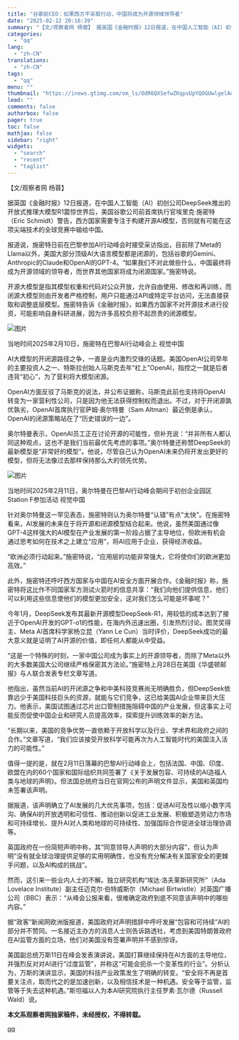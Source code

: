 ```yaml
---
title: "谷歌前CEO：如果西方不采取行动，中国将成为开源领域领导者"
date: "2025-02-12 20:16:39"
summary: "【文/观察者网 杨蓉】 据英国《金融时报》12日报道，在中国人工智能（AI）初创公司DeepSee..."
categories:
  - "qq"
lang:
  - "zh-CN"
translations:
  - "zh-CN"
tags:
  - "qq"
menu: ""
thumbnail: "https://inews.gtimg.com/om_ls/OdR6QXSefwZKqpvUpYQOGUwlgelAop0IwEEyuS44SHoFgAA_640360/0"
lead: ""
comments: false
authorbox: false
pager: true
toc: false
mathjax: false
sidebar: "right"
widgets:
  - "search"
  - "recent"
  - "taglist"
---
```


【文/观察者网 杨蓉】

据英国《金融时报》12日报道，在中国人工智能（AI）初创公司DeepSeek推出的开放式推理大模型R1震惊世界后，美国谷歌公司前首席执行官埃里克·施密特（Eric Schmidt）警告，西方国家需要专注于构建开源AI模型，否则就有可能在这项尖端技术的全球竞赛中输给中国。

报道说，施密特日前在巴黎参加AI行动峰会时接受采访指出，目前除了Meta的Llama以外，美国大部分顶级AI大语言模型都是闭源的，包括谷歌的Gemini、Anthropic的Claude和OpenAI的GPT-4。“如果我们不对此做些什么，中国最终将成为开源领域的领导者，而世界其他国家将成为闭源国家。”施密特说。

开源大模型是指其模型权重和代码对公众开放，允许自由使用、修改和再训练，而闭源大模型则由开发者严格控制，用户只能通过API或特定平台访问，无法直接获取和调整底层模型。施密特告诉《金融时报》，如果西方国家不对开源技术进行投资，可能影响自身科研进展，因为许多高校负担不起昂贵的闭源模型。

![图片](https://inews.gtimg.com/om_bt/O0yqhtP3y1NZ-yTNjArjzwU3slGM2VyzHuOf3ezK4bIdQAA/641)

当地时间2025年2月10日，施密特在巴黎AI行动峰会上 视觉中国

AI大模型的开闭源路径之争，一直是业内激烈交锋的话题。美国OpenAI公司早年的主要投资人之一、特斯拉创始人马斯克去年“杠上”OpenAI，指控之一就是后者违背“初心”，为了营利将大模型闭源。

OpenAI方面反驳了马斯克的说法，并公布证据称，马斯克此前也支持将OpenAI转变为一家营利性公司，只是因为他无法获得控制权而退出。不过，对于开闭源孰优孰劣，OpenAI首席执行官萨姆·奥尔特曼（Sam Altman）最近倒是承认，OpenAI的闭源策略站在了“历史错误的一边”。

奥尔特曼表示，OpenAI员工正在讨论开源的可能性，但补充说：“并非所有人都认同这种观点，这也不是我们当前最优先考虑的事项。”奥尔特曼还称赞DeepSeek的最新模型是“非常好的模型”。他说，尽管自己认为OpenAI未来仍将开发出更好的模型，但将无法像过去那样保持那么大的领先优势。

![图片](https://inews.gtimg.com/om_bt/OseRDK4HIbt-Cd0BTHLFhhklAW6hDS7_nDqHVDAGolm4wAA/641)

当地时间2025年2月11日，奥尔特曼在巴黎AI行动峰会期间于初创企业园区Station F参加活动 视觉中国

针对奥尔特曼这一罕见表态，施密特则认为奥尔特曼“认错”有点“太快”。在施密特看来，AI发展的未来在于将开源和闭源模型结合起来。他说，虽然美国通过像GPT-4这样强大的AI模型在产业发展的第一阶段占据了主导地位，但欧洲有机会通过思考如何在技术之上建立“应用”，将AI应用于企业，获得经济收益。

“欧洲必须行动起来。”施密特说，“应用层的功能非常强大，它将使你们的欧洲更加高效。”

此外，施密特还呼吁西方国家与中国在AI安全方面开展合作。《金融时报》称，施密特将这比作不同国家军方测试火箭时的信息共享：“我们向他们提供信息，他们可以利用这些信息使他们的模型更加安全，这对我们怎么可能是坏事呢？”

今年1月，DeepSeek发布其最新开源模型DeepSeek-R1，用较低的成本达到了接近于OpenAI开发的GPT-o1的性能，在海内外迅速出圈，引发热烈讨论。图灵奖得主、Meta AI首席科学家杨立昆（Yann Le Cun）当时评价，DeepSeek成功的最大意义就是证明了AI开源的价值，即任何人都能从中受益。

“这是一个特殊的时刻，一家中国公司成为事实上的开源领导者，而除了Meta以外的大多数美国大公司继续严格保密其方法论。”施密特上月28日在美国《华盛顿邮报》与人联合发表专栏文章写道。

他指出，虽然当前AI的开闭源之争和中美科技竞赛尚无明确胜负，但DeepSeek依靠远少于美国科技巨头的资源，就能与它们竞争，这已给美国AI企业带来巨大压力。他表示，美国试图通过芯片出口管制措施阻碍中国的产业发展，但这事实上可能反而促使中国企业和研究人员提高效率，探索提升训练效率的新方法。

“长期以来，美国的竞争优势一直依赖于开放科学以及行业、学术界和政府之间的合作。”文章写道，“我们应该接受开放科学可能再次为人工智能时代的美国注入活力的可能性。”

值得一提的是，就在2月11日落幕的巴黎AI行动峰会上，包括法国、中国、印度、欧盟在内的60个国家和国际组织共同签署了《关于发展包容、可持续的AI造福人类与地球的声明》。但法国总统府当日在官网公布的声明文件显示，美国和英国均未签署该声明。

据报道，该声明确立了AI发展的几大优先事项，包括：促进AI可及性以缩小数字鸿沟、确保AI的开放透明和可信性、推动创新以促进工业发展、积极塑造劳动力市场和可持续增长、提升AI对人类和地球的可持续性、加强国际合作促进全球治理协调等。

英国政府在一份简短声明中称，其“同意领导人声明的大部分内容”，但认为声明“没有就全球治理提供足够的实用明确性，也没有充分解决有关国家安全的更棘手问题，以及AI构成的挑战”。

然而，这引来一些业内人士的不解。独立研究机构“埃达·洛夫莱斯研究所”（Ada Lovelace Institute）副主任迈克尔·伯特威斯尔（Michael Birtwistle）对英国广播公司（BBC）表示：“从峰会公报来看，很难确定政府到底不同意该声明中的哪些内容。”

据“政客”新闻网欧洲版报道，美国政府对声明措辞中呼吁发展“包容和可持续”AI的部分并不赞同。一名接近主办方的消息人士则告诉路透社，考虑到美国特朗普政府在AI监管方面的立场，他们对美国没有签署声明并不感到惊讶。

美国副总统万斯11日在峰会发表演讲说，美国打算继续保持在AI方面的主导地位，并强烈反对对AI进行“过度监管”，并称这“可能会扼杀一个变革性的行业”。分析认为，万斯的演讲显示，美国的科技产业政策发生了明确的转变。“安全将不再是首要关注点，取而代之的是加速创新，以及相信技术是一种机遇。安全等于监管，监管等于失去这种机遇。”斯坦福以人为本AI研究院执行主任罗素·瓦尔德（Russell Wald）说。

**本文系观察者网独家稿件，未经授权，不得转载。**

[qq](https://new.qq.com/rain/a/20250212A08Q7S00)
